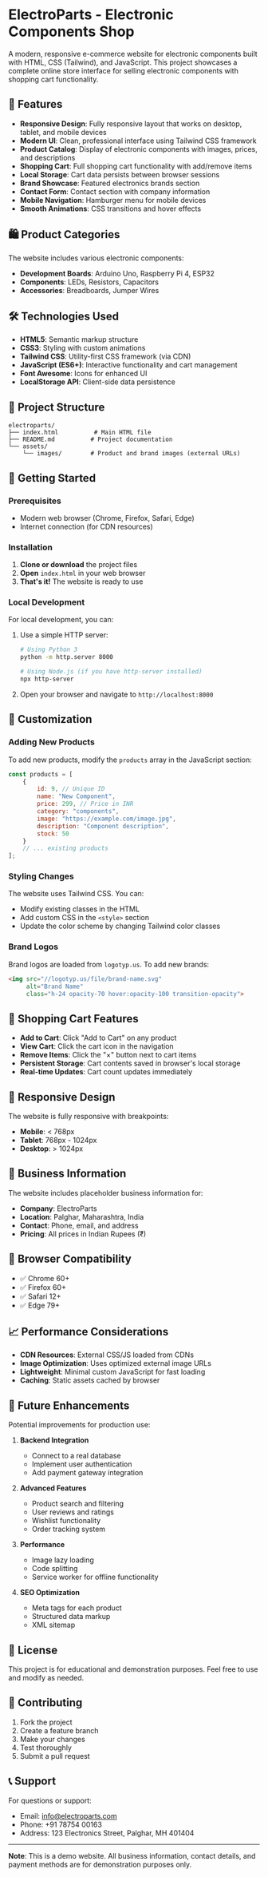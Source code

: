# ElectroParts - Electronic Components Shop

A modern, responsive e-commerce website for electronic components built with HTML, CSS (Tailwind), and JavaScript. This project showcases a complete online store interface for selling electronic components with shopping cart functionality.

## 🚀 Features

- **Responsive Design**: Fully responsive layout that works on desktop, tablet, and mobile devices
- **Modern UI**: Clean, professional interface using Tailwind CSS framework
- **Product Catalog**: Display of electronic components with images, prices, and descriptions
- **Shopping Cart**: Full shopping cart functionality with add/remove items
- **Local Storage**: Cart data persists between browser sessions
- **Brand Showcase**: Featured electronics brands section
- **Contact Form**: Contact section with company information
- **Mobile Navigation**: Hamburger menu for mobile devices
- **Smooth Animations**: CSS transitions and hover effects

## 🛍️ Product Categories

The website includes various electronic components:
- **Development Boards**: Arduino Uno, Raspberry Pi 4, ESP32
- **Components**: LEDs, Resistors, Capacitors
- **Accessories**: Breadboards, Jumper Wires

## 🛠️ Technologies Used

- **HTML5**: Semantic markup structure
- **CSS3**: Styling with custom animations
- **Tailwind CSS**: Utility-first CSS framework (via CDN)
- **JavaScript (ES6+)**: Interactive functionality and cart management
- **Font Awesome**: Icons for enhanced UI
- **LocalStorage API**: Client-side data persistence

## 📁 Project Structure

```
electroparts/
├── index.html          # Main HTML file
├── README.md          # Project documentation
└── assets/
    └── images/        # Product and brand images (external URLs)
```

## 🚀 Getting Started

### Prerequisites

- Modern web browser (Chrome, Firefox, Safari, Edge)
- Internet connection (for CDN resources)

### Installation

1. **Clone or download** the project files
2. **Open** `index.html` in your web browser
3. **That's it!** The website is ready to use

### Local Development

For local development, you can:

1. Use a simple HTTP server:
   ```bash
   # Using Python 3
   python -m http.server 8000
   
   # Using Node.js (if you have http-server installed)
   npx http-server
   ```

2. Open your browser and navigate to `http://localhost:8000`

## 🎨 Customization

### Adding New Products

To add new products, modify the `products` array in the JavaScript section:

```javascript
const products = [
    {
        id: 9, // Unique ID
        name: "New Component",
        price: 299, // Price in INR
        category: "components",
        image: "https://example.com/image.jpg",
        description: "Component description",
        stock: 50
    }
    // ... existing products
];
```

### Styling Changes

The website uses Tailwind CSS. You can:
- Modify existing classes in the HTML
- Add custom CSS in the `<style>` section
- Update the color scheme by changing Tailwind color classes

### Brand Logos

Brand logos are loaded from `logotyp.us`. To add new brands:

```html
<img src="//logotyp.us/file/brand-name.svg" 
     alt="Brand Name" 
     class="h-24 opacity-70 hover:opacity-100 transition-opacity">
```

## 🛒 Shopping Cart Features

- **Add to Cart**: Click "Add to Cart" on any product
- **View Cart**: Click the cart icon in the navigation
- **Remove Items**: Click the "×" button next to cart items
- **Persistent Storage**: Cart contents saved in browser's local storage
- **Real-time Updates**: Cart count updates immediately

## 📱 Responsive Design

The website is fully responsive with breakpoints:
- **Mobile**: < 768px
- **Tablet**: 768px - 1024px
- **Desktop**: > 1024px

## 🎯 Business Information

The website includes placeholder business information for:
- **Company**: ElectroParts
- **Location**: Palghar, Maharashtra, India
- **Contact**: Phone, email, and address
- **Pricing**: All prices in Indian Rupees (₹)

## 🔧 Browser Compatibility

- ✅ Chrome 60+
- ✅ Firefox 60+
- ✅ Safari 12+
- ✅ Edge 79+

## 📈 Performance Considerations

- **CDN Resources**: External CSS/JS loaded from CDNs
- **Image Optimization**: Uses optimized external image URLs
- **Lightweight**: Minimal custom JavaScript for fast loading
- **Caching**: Static assets cached by browser

## 🚧 Future Enhancements

Potential improvements for production use:

1. **Backend Integration**
   - Connect to a real database
   - Implement user authentication
   - Add payment gateway integration

2. **Advanced Features**
   - Product search and filtering
   - User reviews and ratings
   - Wishlist functionality
   - Order tracking system

3. **Performance**
   - Image lazy loading
   - Code splitting
   - Service worker for offline functionality

4. **SEO Optimization**
   - Meta tags for each product
   - Structured data markup
   - XML sitemap

## 📝 License

This project is for educational and demonstration purposes. Feel free to use and modify as needed.

## 🤝 Contributing

1. Fork the project
2. Create a feature branch
3. Make your changes
4. Test thoroughly
5. Submit a pull request

## 📞 Support

For questions or support:
- Email: info@electroparts.com
- Phone: +91 78754 00163
- Address: 123 Electronics Street, Palghar, MH 401404

---

**Note**: This is a demo website. All business information, contact details, and payment methods are for demonstration purposes only.
